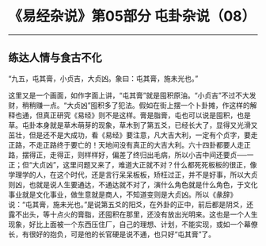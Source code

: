 # 《易经杂说》第05部分 屯卦杂说（08）

------

## 练达人情与食古不化

“九五，屯其膏，小贞吉，大贞凶。象曰：屯其膏，施未光也。”

这里又是一个画面，如作字面上讲，“屯其膏”就是囤积原油。“小贞吉”不过不大发财，稍稍赚一点。“大贞凶”囤积多了犯法。假如在街上摆一个卜卦摊，作这样的解释也通，但真正研究《易经》则不是这样。膏是脂膏，屯也可以说是囤积，也是草。屯卦本身就是草木萌芽的现象，草木到了第五爻，已经长大了，显得又光滑又茁壮，但是还不是大成功，看《易经》要注意，凡大吉大利，一定有个贞字，要走正路，不走正路终于要亡的！天地间没有真正的大吉大利。六十四卦都要人走正路，摆得正，走得正，则样样好，偏差了终归出毛病，所以小吉中间还要贞──一正；但“大贞凶”，这里问题又来了，难道大正就不对？什么都死死板板的很正，像学理学的人，在这个时代，还是言行呆呆板板，矫枉过正，并不是好事，所以大贞则凶，也就是说人生要通达，不通达就不对了，演什么角色就是什么角色，于文化事业就是文化事业，做生意就是商人，不知道变则是大贞凶。所以《彖辞》说：“屯其膏，施未光也。”是说第五爻的阳爻，在外卦的正中，前后都是阴爻，还露不出头，等十点火的膏脂，还囤积在那里，还没有放出光明来。这也是一个人生现象，好比上面被一个东西压住厂，自己的理想、计划，不能实现，或如一个幕僚长，有很好的抱负，可是他的长官硬是说不通，也只好“屯其膏”了。